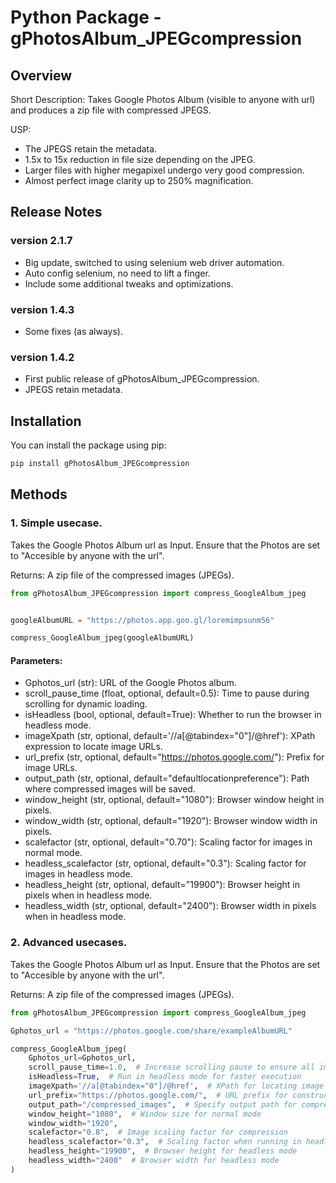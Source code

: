 # Python Package - gPhotosAlbum_JPEGcompression

## Overview

Short Description:
Takes Google Photos Album (visible to anyone with url) and produces a zip file with compressed JPEGS.

USP:
- The JPEGS retain the metadata.
- 1.5x to 15x reduction in file size depending on the JPEG.
- Larger files with higher megapixel undergo very good compression.
- Almost perfect image clarity up to 250% magnification.


## Release Notes


### version 2.1.7
- Big update, switched to using selenium web driver automation.
- Auto config selenium, no need to lift a finger.
- Include some additional tweaks and optimizations.


### version 1.4.3
- Some fixes (as always).


### version 1.4.2
- First public release of gPhotosAlbum_JPEGcompression.
- JPEGS retain metadata.


## Installation

You can install the package using pip:

```bash
pip install gPhotosAlbum_JPEGcompression
```

## Methods

### 1. Simple usecase.

Takes the Google Photos Album url as Input. Ensure that the Photos are set to "Accesible by anyone with the url".

Returns: A zip file of the compressed images (JPEGs).


```python
from gPhotosAlbum_JPEGcompression import compress_GoogleAlbum_jpeg


googleAlbumURL = "https://photos.app.goo.gl/loremimpsunm56"

compress_GoogleAlbum_jpeg(googleAlbumURL)
```

#### Parameters:

- Gphotos_url (str): URL of the Google Photos album.
- scroll_pause_time (float, optional, default=0.5): Time to pause during scrolling for dynamic loading.
- isHeadless (bool, optional, default=True): Whether to run the browser in headless mode.
- imageXpath (str, optional, default='//a[@tabindex="0"]/@href'): XPath expression to locate image URLs.
- url_prefix (str, optional, default="https://photos.google.com/"): Prefix for image URLs.
- output_path (str, optional, default="defaultlocationpreference"): Path where compressed images will be saved.
- window_height (str, optional, default="1080"): Browser window height in pixels.
- window_width (str, optional, default="1920"): Browser window width in pixels.
- scalefactor (str, optional, default="0.70"): Scaling factor for images in normal mode.
- headless_scalefactor (str, optional, default="0.3"): Scaling factor for images in headless mode.
- headless_height (str, optional, default="19900"): Browser height in pixels when in headless mode.
- headless_width (str, optional, default="2400"): Browser width in pixels when in headless mode.



### 2. Advanced usecases.

Takes the Google Photos Album url as Input. Ensure that the Photos are set to "Accesible by anyone with the url".

Returns: A zip file of the compressed images (JPEGs).


```python
from gPhotosAlbum_JPEGcompression import compress_GoogleAlbum_jpeg

Gphotos_url = "https://photos.google.com/share/exampleAlbumURL"

compress_GoogleAlbum_jpeg(
    Gphotos_url=Gphotos_url,
    scroll_pause_time=1.0,  # Increase scrolling pause to ensure all images are loaded
    isHeadless=True,  # Run in headless mode for faster execution
    imageXpath='//a[@tabindex="0"]/@href',  # XPath for locating image links
    url_prefix="https://photos.google.com/",  # URL prefix for constructing image links
    output_path="/compressed_images",  # Specify output path for compressed files
    window_height="1080",  # Window size for normal mode
    window_width="1920",
    scalefactor="0.8",  # Image scaling factor for compression
    headless_scalefactor="0.3",  # Scaling factor when running in headless mode
    headless_height="19900",  # Browser height for headless mode
    headless_width="2400"  # Browser width for headless mode
)
```